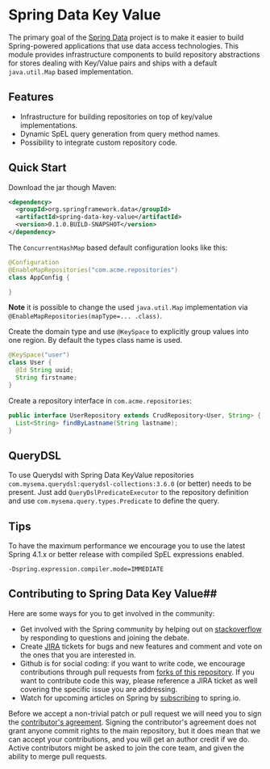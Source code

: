 # Spring Data Key Value #

The primary goal of the [Spring Data](http://projects.spring.io/spring-data) project is to make it easier to build Spring-powered applications that use data access technologies. This module provides infrastructure components to build repository abstractions for stores dealing with Key/Value pairs and ships with a default `java.util.Map` based implementation.

## Features ##

* Infrastructure for building repositories on top of key/value implementations.
* Dynamic SpEL query generation from query method names.
* Possibility to integrate custom repository code.


## Quick Start ##

Download the jar though Maven:

```xml
<dependency>
  <groupId>org.springframework.data</groupId>
  <artifactId>spring-data-key-value</artifactId>
  <version>0.1.0.BUILD-SNAPSHOT</version>
</dependency>
```

The `ConcurrentHashMap` based default configuration looks like this: 
```java
@Configuration
@EnableMapRepositories("com.acme.repositories")
class AppConfig {

}
```

**Note** it is possible to change the used `java.util.Map` implementation via `@EnableMapRepositories(mapType=... .class)`.


Create the domain type and use `@KeySpace` to explicitly group values into one region. By default the types class name is used.
```java
@KeySpace("user")
class User {
  @Id String uuid;
  String firstname;
}
```

Create a repository interface in `com.acme.repositories`:

```java
public interface UserRepository extends CrudRepository<User, String> {
  List<String> findByLastname(String lastname);
}
```

## QueryDSL ##

To use Querydsl with Spring Data KeyValue repositories `com.mysema.querydsl:querydsl-collections:3.6.0` (or better) needs to be present.
Just add `QueryDslPredicateExecutor` to the repository definition and use `com.mysema.query.types.Predicate` to define the query.


## Tips ##
To have the maximum performance we encourage you to use the latest Spring 4.1.x or better release with compiled SpEL expressions enabled.
```
-Dspring.expression.compiler.mode=IMMEDIATE
```


## Contributing to Spring Data Key Value##

Here are some ways for you to get involved in the community:

* Get involved with the Spring community by helping out on [stackoverflow](http://stackoverflow.com/questions/tagged/spring-data-keyvalue) by responding to questions and joining the debate.
* Create [JIRA](https://jira.springsource.org/browse/DATAKV) tickets for bugs and new features and comment and vote on the ones that you are interested in.  
* Github is for social coding: if you want to write code, we encourage contributions through pull requests from [forks of this repository](http://help.github.com/forking/). If you want to contribute code this way, please reference a JIRA ticket as well covering the specific issue you are addressing.
* Watch for upcoming articles on Spring by [subscribing](http://spring.io/blog) to spring.io.

Before we accept a non-trivial patch or pull request we will need you to sign the [contributor's agreement](https://support.springsource.com/spring_committer_signup).  Signing the contributor's agreement does not grant anyone commit rights to the main repository, but it does mean that we can accept your contributions, and you will get an author credit if we do.  Active contributors might be asked to join the core team, and given the ability to merge pull requests.